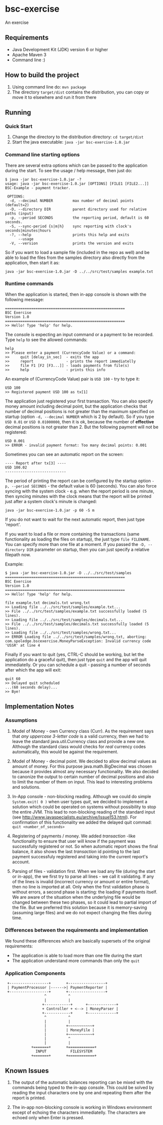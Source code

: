 # bsc-exercise
An exercise


## Requirements

* Java Development Kit (JDK) version 6 or higher
* Apache Maven 3
* Command line :)


## How to build the project

1. Using command line do: `mvn package`
2. The directory `target/dist` contains the distribution,
    you can copy or move it to elsewhere and run it from there


## Running

### Quick Start

1. Change the directory to the distribution directory: `cd target/dist`
2. Start the java executable: `java -jar bsc-exercise-1.0.jar`


### Command line starting options

There are several extra options which can be passed to the application
during the start. To see the usage / help message, then just do:

```
$ java -jar bsc-exercise-1.0.jar -?
usage: java -jar bsc-exercise-1.0.jar [OPTIONS] [FILE1 [FILE2...]]
BSC-Example - payment tracker.

 OPTIONS:
  -d, --decimal NUMBER         max number of decimal points (default=2)
  -D, --directory DIR          parent directory used for relative paths (input)
  -p, --period SECONDS         the reporting period, default is 60 seconds.
  -S, --sync-period {s|m|h}    sync reporting with clock's seconds|minutes|hours
  -?, --help                   prints this help and exits
      --usage
  -V, --version                prints the version and exits
```

So if you want to load a sample file (included in the repo as well) and be able
to load the files from the samples directory also directly from the application,
then start it as:

`java -jar bsc-exercise-1.0.jar -D ../../src/test/samples example.txt`


### Runtime commands

When the application is started, then in-app console is shown with the following
message:

```
=======================================================
BSC Exercise
Version 1.0
=======================================================
>> Hello! Type 'help' for help.

```

The console is expecting an input command or a payment to be recorded.
Type `help` to see the allowed commands:

```
help
>> Please enter a payment (CurrencyCode Value) or a command:
>>     quit [delay_in_sec]  - exits the app
>>     report               - prints the report immediatelly
>>     file F1 [F2 [F3...]] - loads payments from file(s)
>>     help                 - prints this info
```

An example of (CurrencyCode Value) pair is `USD 100` - try to type it:

```
USD 100
>> Registered payment USD 100 as tx[1]
```

The application just registered your first transaction. You can also specify
money amount including decimal point, but the application checks that number
of decimal positions is not greater than the maximum specified on startup
(option `-d, --decimal NUMBER` which is 2 by default).
So if you type `USD 0.01` or `USD 0.01000000`, then it is ok,
because the number of **effective** decimal positions is not greater than 2.
But the following payment will not be registered:

```
USD 0.001
>> ERROR - invalid payment format: Too many decimal points: 0.001
```

Sometimes you can see an automatic report on the screen:

```
---- Report after tx[3] ----
USD 100.02
----------------------------
```

The period of printing the report can be configured by the startup option
`-p, --period SECONDS` - the default value is 60 (seconds).
You can also force syncing with the system clock - e.g. when the report
period is one minute, then syncing minutes with the clock means that
the report will be printed just after a system clock's minute is changed:

```
java -jar bsc-exercise-1.0.jar -p 60 -S m
```

If you do not want to wait for the next automatic report,
then just type 'report'.

If you want to load a file or more containing the transactions
(same functionality as loading the files on startup), the just type
`file FILENAME`. You can specify more than one file at a moment.
If you passed the `-D, --directory DIR` parameter on startup,
then you can just specify a relative filepath now.

Example:

```
$ java -jar bsc-exercise-1.0.jar -D ../../src/test/samples
=======================================================
BSC Exercise
Version 1.0
=======================================================
>> Hello! Type 'help' for help.

file example.txt decimals.txt wrong.txt
>> Loading file ../../src/test/samples/example.txt...
>> File ../../src/test/samples/example.txt successfully loaded (5 lines).
>> Loading file ../../src/test/samples/decimals.txt...
>> File ../../src/test/samples/decimals.txt successfully loaded (5 lines).
>> Loading file ../../src/test/samples/wrong.txt...
>> ERROR Loading file ../../src/test/samples/wrong.txt, aborting: com.spoledge.bscexercise.MoneyParseException: Invalid currency code 'USSR' at line 4
```

Finally if you want to quit (yes, CTRL-C should be working, but let
the application do a graceful quit), then just type `quit` and
the app will quit immediatelly. Or you can schedule a quit - passing
a number of seconds after which the app will exit:

```
quit 60
>> Delayed quit scheduled
...(60 seconds delay)...
>> Bye!
```

## Implementation Notes

### Assumptions

1. Model of Money - own Currency class (Curr).
    As the requirement says that _any uppercase 3-letter code_
    is a valid  currency, then we had to leave the standard
    java.util.Currency class and provide a new one.
    Although the standard class would checks for _real_
    currency codes automatically, this would be against
    the requirement.

2. Model of Money - decimal point.
    We decided to allow decimal values as amount of money.
    For this purpose java.math.BigDecimal was chosen
    because it provides almost any necessary functionality.
    We also decided to canonize the output to certain number
    of decimal positions and also to limit the number of them
    on input. This lead to interesting problems and solutions.

3. In-App console - non-blocking reading.
    Although we could do simple `System.exit( 0 )` when user
    types _quit_, we decided to implement a solution which
    could be operated on systems without possibility
    to stop the entire JVM. This lead to non-blocking reading
    of the standard input 
    (see http://www.javaspecialists.eu/archive/Issue153.html).
    For confirmation of this functionality we added
    the delayed quit commad: `quit <number_of_seconds>`

4. Registering of payments / money.
    We added _transaction_ -like functionality to ensure
    that user will know if the payment was successfully
    registered or not. So when automatic report shows the 
    final balance, it also shows the last _transaction_
    id pointing to the last payment successfuly registered
    and taking into the current report's account.

5. Parsing of files - validation first.
    When we load any file (during the start or in-app),
    the we first try to parse all lines - we call it
    validating. If any of the lines is invalid (incorrect
    currency or amount or entire format), then no
    line is imported at all.
    Only when the first validation phase is without errors,
    a second phase is starting: the loading if payments
    itself.
    We are aware of the situation when the underlying
    file would be changed between these two phases,
    so it could lead to partial import of the file.
    But we preferred this solution because it is
    memory-saving (assuming large files) and we do not
    expect changing the files during time.


### Differences between the requirements and implementation

We found these differences which are basically supersets of the
original requirements:

* The application is able to load more than one file during the start
* The application understand more commands than only the `quit`


### Application Components

```
 +------------------+       +-----------------+
 | PaymentProcessor |------>| PaymentReporter |
 +------------------+       +-----------------+
                  ^          ^
                  |          |
                 +------------+      +-------------+
                 + Controller + <--> | MoneyParser |
                 +------------+      +-------------+
                  ^          ^
                  |          |
                  |         +~~~~~~~~~~~+
                  |         | MoneyFile |
                  |         +~~~~~~~~~~~+
                  |          ^
                  |          |
            +=======+       +============+
              INPUT           FILESYSTEM
            +=======+       +============+
```

## Known Issues

1. The output of the automatic balances reporting can be mixed with 
    the commands being typed to the in-app console. This could be
    solved by reading the input characters one by one and repeating
    them after the report is printed.

2. The in-app non-blocking console is working in Windows environment
    except of echoing the characters immediatelly. The characters
    are echoed only when Enter is pressed.

